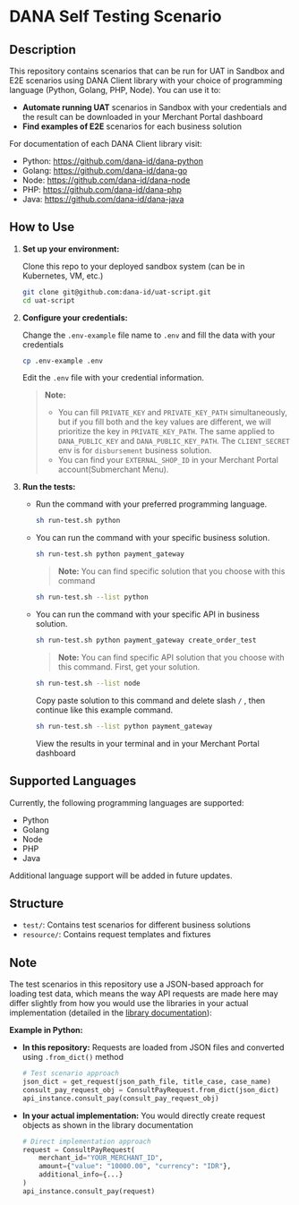 # DANA Self Testing Scenario

## Description

This repository contains scenarios that can be run for UAT in Sandbox and E2E scenarios using DANA Client library with your choice of programming language (Python, Golang, PHP, Node). You can use it to:

- **Automate running UAT** scenarios in Sandbox with your credentials and the result can be downloaded in your Merchant Portal dashboard
- **Find examples of E2E** scenarios for each business solution

For documentation of each DANA Client library visit:
- Python: https://github.com/dana-id/dana-python
- Golang: https://github.com/dana-id/dana-go
- Node: https://github.com/dana-id/dana-node
- PHP: https://github.com/dana-id/dana-php
- Java: https://github.com/dana-id/dana-java

## How to Use

1. **Set up your environment:**
   
   Clone this repo to your deployed sandbox system (can be in Kubernetes, VM, etc.)
   ```bash
   git clone git@github.com:dana-id/uat-script.git
   cd uat-script
   ```

2. **Configure your credentials:**

   Change the `.env-example` file name to `.env` and fill the data with your credentials
   ```bash
   cp .env-example .env
   ```
   Edit the `.env` file with your credential information.
   
   > **Note:** 
   >   - You can fill `PRIVATE_KEY` and `PRIVATE_KEY_PATH` simultaneously, but if you fill both and the key values are different, we will prioritize the key in `PRIVATE_KEY_PATH`. The same applied to `DANA_PUBLIC_KEY` and `DANA_PUBLIC_KEY_PATH`. The `CLIENT_SECRET` env is for `disbursement` business solution.
   >   - You can find your `EXTERNAL_SHOP_ID` in your Merchant Portal account(Submerchant Menu).

3. **Run the tests:**
   
   - Run the command with your preferred programming language.
      ```bash
      sh run-test.sh python
      ```
   - You can run the command with your specific business solution.
      ```bash
      sh run-test.sh python payment_gateway
      ```

      > **Note:** You can find specific solution that you choose with this command
      ```bash
      sh run-test.sh --list python
      ```
   - You can run the command with your specific API in business solution.
      ```bash
      sh run-test.sh python payment_gateway create_order_test
      ```
      > **Note:** You can find specific API solution that you choose with this command. First, get your solution.
      ```bash
      sh run-test.sh --list node
      ```
      Copy paste solution to this command and delete slash `/` , then continue like this example command.
      ```bash
      sh run-test.sh --list python payment_gateway  
      ```

      View the results in your terminal and in your Merchant Portal dashboard

## Supported Languages

Currently, the following programming languages are supported:

- Python
- Golang
- Node
- PHP
- Java

Additional language support will be added in future updates.

## Structure

- `test/`: Contains test scenarios for different business solutions
- `resource/`: Contains request templates and fixtures

## Note

The test scenarios in this repository use a JSON-based approach for loading test data, which means the way API requests are made here may differ slightly from how you would use the libraries in your actual implementation (detailed in the [library documentation](#description)):

**Example in Python:**
- **In this repository:** Requests are loaded from JSON files and converted using `.from_dict()` method
  ```python
  # Test scenario approach
  json_dict = get_request(json_path_file, title_case, case_name)
  consult_pay_request_obj = ConsultPayRequest.from_dict(json_dict)
  api_instance.consult_pay(consult_pay_request_obj)
  ```

- **In your actual implementation:** You would directly create request objects as shown in the library documentation
  ```python
  # Direct implementation approach
  request = ConsultPayRequest(
      merchant_id="YOUR_MERCHANT_ID",
      amount={"value": "10000.00", "currency": "IDR"},
      additional_info={...}
  )
  api_instance.consult_pay(request)
  ```